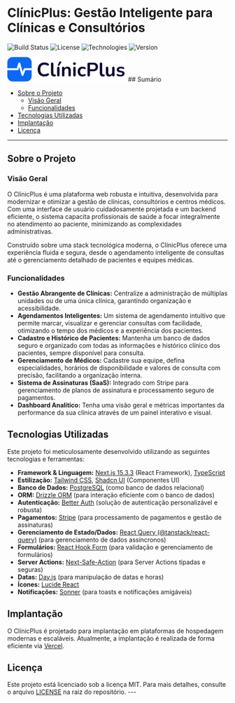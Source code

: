 # ClínicPlus: Gestão Inteligente para Clínicas e Consultórios

![Build Status](https://img.shields.io/badge/Build-Passing-brightgreen)
![License](https://img.shields.io/badge/License-MIT-blue.svg)
![Technologies](https://img.shields.io/badge/Stack-Next.js%20%7C%20Drizzle%20%7C%20PostgreSQL-blueviolet)
![Version](https://img.shields.io/badge/Version-0.1.0-blue)

![ClínicPlus Logo](public/Logo%20(1).svg) ## Sumário

* [Sobre o Projeto](#sobre-o-projeto)
    * [Visão Geral](#visão-geral)
    * [Funcionalidades](#funcionalidades)
* [Tecnologias Utilizadas](#tecnologias-utilizadas)
* [Implantação](#implantação)
* [Licença](#licença)

---

## Sobre o Projeto

### Visão Geral

O ClínicPlus é uma plataforma web robusta e intuitiva, desenvolvida para modernizar e otimizar a gestão de clínicas, consultórios e centros médicos. Com uma interface de usuário cuidadosamente projetada e um backend eficiente, o sistema capacita profissionais de saúde a focar integralmente no atendimento ao paciente, minimizando as complexidades administrativas.

Construído sobre uma stack tecnológica moderna, o ClínicPlus oferece uma experiência fluida e segura, desde o agendamento inteligente de consultas até o gerenciamento detalhado de pacientes e equipes médicas.

### Funcionalidades

* **Gestão Abrangente de Clínicas:** Centralize a administração de múltiplas unidades ou de uma única clínica, garantindo organização e acessibilidade.
* **Agendamentos Inteligentes:** Um sistema de agendamento intuitivo que permite marcar, visualizar e gerenciar consultas com facilidade, otimizando o tempo dos médicos e a experiência dos pacientes.
* **Cadastro e Histórico de Pacientes:** Mantenha um banco de dados seguro e organizado com todas as informações e histórico clínico dos pacientes, sempre disponível para consulta.
* **Gerenciamento de Médicos:** Cadastre sua equipe, defina especialidades, horários de disponibilidade e valores de consulta com precisão, facilitando a organização interna.
* **Sistema de Assinaturas (SaaS):** Integrado com Stripe para gerenciamento de planos de assinatura e processamento seguro de pagamentos.
* **Dashboard Analítico:** Tenha uma visão geral e métricas importantes da performance da sua clínica através de um painel interativo e visual.

## Tecnologias Utilizadas

Este projeto foi meticulosamente desenvolvido utilizando as seguintes tecnologias e ferramentas:

* **Framework & Linguagem:** [Next.js 15.3.3](https://nextjs.org/) (React Framework), [TypeScript](https://www.typescriptlang.org/)
* **Estilização:** [Tailwind CSS](https://tailwindcss.com/), [Shadcn UI](https://ui.shadcn.com/) (Componentes UI)
* **Banco de Dados:** [PostgreSQL](https://www.postgresql.org/) (como banco de dados relacional)
* **ORM:** [Drizzle ORM](https://orm.drizzle.team/) (para interação eficiente com o banco de dados)
* **Autenticação:** [Better Auth](https://github.com/diancxx/better-auth) (solução de autenticação personalizável e robusta)
* **Pagamentos:** [Stripe](https://stripe.com/) (para processamento de pagamentos e gestão de assinaturas)
* **Gerenciamento de Estado/Dados:** [React Query (@tanstack/react-query)](https://tanstack.com/query/latest) (para gerenciamento de dados assíncronos)
* **Formulários:** [React Hook Form](https://react-hook-form.com/) (para validação e gerenciamento de formulários)
* **Server Actions:** [Next-Safe-Action](https://next-safe-action.dev/) (para Server Actions tipadas e seguras)
* **Datas:** [Day.js](https://day.js.org/) (para manipulação de datas e horas)
* **Ícones:** [Lucide React](https://lucide.dev/icons/)
* **Notificações:** [Sonner](https://sonner.emilkowalski.no/) (para toasts e notificações amigáveis)

## Implantação

O ClínicPlus é projetado para implantação em plataformas de hospedagem modernas e escaláveis. Atualmente, a implantação é realizada de forma eficiente via [Vercel](https://vercel.com/).

## Licença

Este projeto está licenciado sob a licença MIT. Para mais detalhes, consulte o arquivo [LICENSE](LICENSE) na raiz do repositório. ---